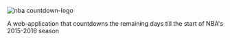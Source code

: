 ![nba countdown-logo](https://cloud.githubusercontent.com/assets/11861609/9415590/458114ba-47f5-11e5-859e-63290988daf8.png)

A web-application that countdowns the remaining days till the start of NBA's 2015-2016 season
